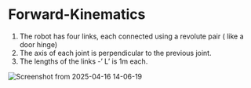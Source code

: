# Forward-Kinematics

1. The robot has four links, each connected using a revolute pair ( like a door hinge)
2. The axis of each joint is perpendicular to the previous joint. 
3. The lengths of the links -’ L’ is 1m each.




![Screenshot from 2025-04-16 14-06-19](https://github.com/user-attachments/assets/523a81ba-0aa0-42c8-aa6e-7f1e31b1278f)
